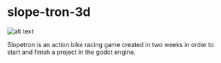 # slope-tron-3d

![alt text](https://i.imgur.com/gGNUyOj.png)

Slopetron is an action bike racing game created in two weeks in order to start and finish a project in the godot engine. 
